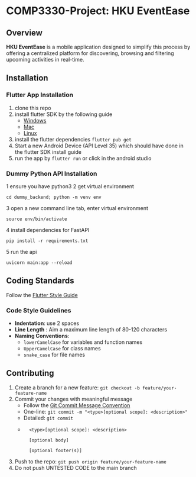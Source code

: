 # COMP3330-Project: HKU EventEase

## Overview
**HKU EventEase** is a mobile application designed to simplify this process by offering a centralized platform for discovering, browsing and filtering upcoming activities in real-time.

## Installation

### Flutter App Installation
1. clone this repo
2. install flutter SDK by the following guide
   - [Windows](https://docs.flutter.dev/get-started/install/windows/mobile)
   - [Mac](https://docs.flutter.dev/get-started/install/macos/mobile-android)
   - [Linux](https://docs.flutter.dev/get-started/install/linux/android) 
3. install the flutter dependencies `flutter pub get`
4. Start a new Android Device (API Level 35) which should have done in the flutter SDK install guide
5. run the app by `flutter run` or click in the android studio

### Dummy Python API Installation
1 ensure you have python3
2 get virtual environment
```
cd dummy_backend; python -m venv env
```
3 open a new command line tab, enter virtual environment
```
source env/bin/activate
```
4 install dependencies for FastAPI 
```
pip install -r requirements.txt
```
5 run the api
```
uvicorn main:app --reload
```

## Coding Standards

Follow the [Flutter Style Guide](https://github.com/flutter/flutter/blob/master/docs/contributing/Style-guide-for-Flutter-repo.md)

### Code Style Guidelines
- **Indentation**: use 2 spaces
- **Line Length** : Aim a maximum line length of 80-120 characters
- **Naming Conventions**:
	- `lowerCamelCase` for variables and function names
	- `UpperCamelCase` for class names
	- `snake_case` for file names

## Contributing
1. Create a branch for a new feature: `git checkout -b feature/your-feature-name`
2. Commit your changes with meaningful message  
    - Follow the [Git Commit Message Convention](https://www.conventionalcommits.org/en/v1.0.0/)
	- One-line: `git commit -m "<type>[optional scope]: <description>"`
    - Detailed: `git commit`
    - ```git
        <type>[optional scope]: <description>
    
        [optional body]
    
        [optional footer(s)]    
        ```
3. Push to the repo: `git push origin feature/your-feature-name`
4. Do not push UNTESTED CODE to the main branch
